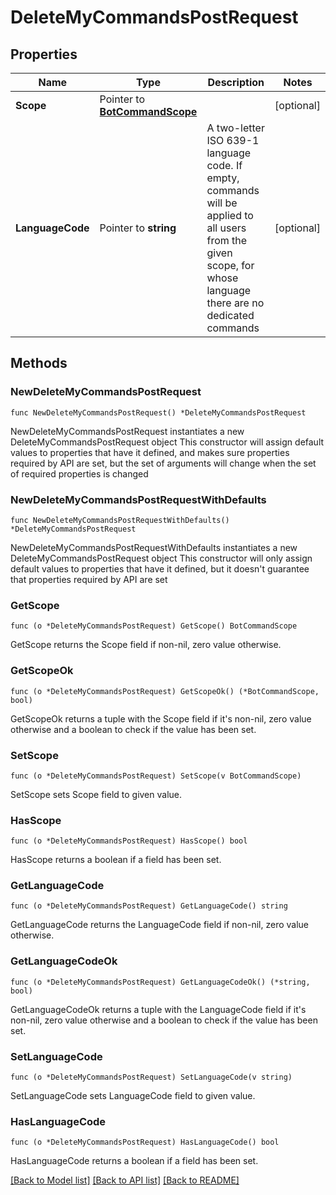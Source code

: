 # DeleteMyCommandsPostRequest

## Properties

Name | Type | Description | Notes
------------ | ------------- | ------------- | -------------
**Scope** | Pointer to [**BotCommandScope**](BotCommandScope.md) |  | [optional] 
**LanguageCode** | Pointer to **string** | A two-letter ISO 639-1 language code. If empty, commands will be applied to all users from the given scope, for whose language there are no dedicated commands | [optional] 

## Methods

### NewDeleteMyCommandsPostRequest

`func NewDeleteMyCommandsPostRequest() *DeleteMyCommandsPostRequest`

NewDeleteMyCommandsPostRequest instantiates a new DeleteMyCommandsPostRequest object
This constructor will assign default values to properties that have it defined,
and makes sure properties required by API are set, but the set of arguments
will change when the set of required properties is changed

### NewDeleteMyCommandsPostRequestWithDefaults

`func NewDeleteMyCommandsPostRequestWithDefaults() *DeleteMyCommandsPostRequest`

NewDeleteMyCommandsPostRequestWithDefaults instantiates a new DeleteMyCommandsPostRequest object
This constructor will only assign default values to properties that have it defined,
but it doesn't guarantee that properties required by API are set

### GetScope

`func (o *DeleteMyCommandsPostRequest) GetScope() BotCommandScope`

GetScope returns the Scope field if non-nil, zero value otherwise.

### GetScopeOk

`func (o *DeleteMyCommandsPostRequest) GetScopeOk() (*BotCommandScope, bool)`

GetScopeOk returns a tuple with the Scope field if it's non-nil, zero value otherwise
and a boolean to check if the value has been set.

### SetScope

`func (o *DeleteMyCommandsPostRequest) SetScope(v BotCommandScope)`

SetScope sets Scope field to given value.

### HasScope

`func (o *DeleteMyCommandsPostRequest) HasScope() bool`

HasScope returns a boolean if a field has been set.

### GetLanguageCode

`func (o *DeleteMyCommandsPostRequest) GetLanguageCode() string`

GetLanguageCode returns the LanguageCode field if non-nil, zero value otherwise.

### GetLanguageCodeOk

`func (o *DeleteMyCommandsPostRequest) GetLanguageCodeOk() (*string, bool)`

GetLanguageCodeOk returns a tuple with the LanguageCode field if it's non-nil, zero value otherwise
and a boolean to check if the value has been set.

### SetLanguageCode

`func (o *DeleteMyCommandsPostRequest) SetLanguageCode(v string)`

SetLanguageCode sets LanguageCode field to given value.

### HasLanguageCode

`func (o *DeleteMyCommandsPostRequest) HasLanguageCode() bool`

HasLanguageCode returns a boolean if a field has been set.


[[Back to Model list]](../README.md#documentation-for-models) [[Back to API list]](../README.md#documentation-for-api-endpoints) [[Back to README]](../README.md)



